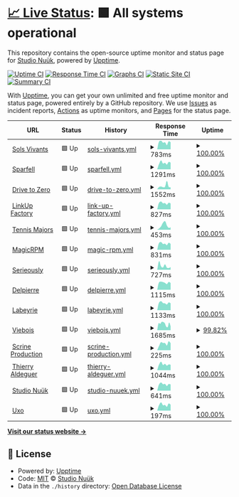 # [📈 Live Status](https://status.nuuk.fr): <!--live status--> **🟩 All systems operational**

This repository contains the open-source uptime monitor and status page for [Studio Nuük](nuuk.fr), powered by [Upptime](https://github.com/upptime/upptime).

[![Uptime CI](https://github.com/studionuuk/nuuktime/workflows/Uptime%20CI/badge.svg)](https://github.com/studionuuk/nuuktime/actions?query=workflow%3A%22Uptime+CI%22)
[![Response Time CI](https://github.com/studionuuk/nuuktime/workflows/Response%20Time%20CI/badge.svg)](https://github.com/studionuuk/nuuktime/actions?query=workflow%3A%22Response+Time+CI%22)
[![Graphs CI](https://github.com/studionuuk/nuuktime/workflows/Graphs%20CI/badge.svg)](https://github.com/studionuuk/nuuktime/actions?query=workflow%3A%22Graphs+CI%22)
[![Static Site CI](https://github.com/studionuuk/nuuktime/workflows/Static%20Site%20CI/badge.svg)](https://github.com/studionuuk/nuuktime/actions?query=workflow%3A%22Static+Site+CI%22)
[![Summary CI](https://github.com/studionuuk/nuuktime/workflows/Summary%20CI/badge.svg)](https://github.com/studionuuk/nuuktime/actions?query=workflow%3A%22Summary+CI%22)

With [Upptime](https://upptime.js.org), you can get your own unlimited and free uptime monitor and status page, powered entirely by a GitHub repository. We use [Issues](https://github.com/studionuuk/nuuktime/issues) as incident reports, [Actions](https://github.com/studionuuk/nuuktime/actions) as uptime monitors, and [Pages](https://status.nuuk.fr) for the status page.

<!--start: status pages-->
<!-- This summary is generated by Upptime (https://github.com/upptime/upptime) -->
<!-- Do not edit this manually, your changes will be overwritten -->
<!-- prettier-ignore -->
| URL | Status | History | Response Time | Uptime |
| --- | ------ | ------- | ------------- | ------ |
| <img alt="" src="https://favicons.githubusercontent.com/www.solsvivants.org" height="13"> [Sols Vivants](https://www.solsvivants.org/) | 🟩 Up | [sols-vivants.yml](https://github.com/studionuuk/nuuktime/commits/HEAD/history/sols-vivants.yml) | <details><summary><img alt="Response time graph" src="./graphs/sols-vivants/response-time-week.png" height="20"> 783ms</summary><br><a href="https://status.nuuk.fr/history/sols-vivants"><img alt="Response time 696" src="https://img.shields.io/endpoint?url=https%3A%2F%2Fraw.githubusercontent.com%2Fstudionuuk%2Fnuuktime%2FHEAD%2Fapi%2Fsols-vivants%2Fresponse-time.json"></a><br><a href="https://status.nuuk.fr/history/sols-vivants"><img alt="24-hour response time 793" src="https://img.shields.io/endpoint?url=https%3A%2F%2Fraw.githubusercontent.com%2Fstudionuuk%2Fnuuktime%2FHEAD%2Fapi%2Fsols-vivants%2Fresponse-time-day.json"></a><br><a href="https://status.nuuk.fr/history/sols-vivants"><img alt="7-day response time 783" src="https://img.shields.io/endpoint?url=https%3A%2F%2Fraw.githubusercontent.com%2Fstudionuuk%2Fnuuktime%2FHEAD%2Fapi%2Fsols-vivants%2Fresponse-time-week.json"></a><br><a href="https://status.nuuk.fr/history/sols-vivants"><img alt="30-day response time 724" src="https://img.shields.io/endpoint?url=https%3A%2F%2Fraw.githubusercontent.com%2Fstudionuuk%2Fnuuktime%2FHEAD%2Fapi%2Fsols-vivants%2Fresponse-time-month.json"></a><br><a href="https://status.nuuk.fr/history/sols-vivants"><img alt="1-year response time 710" src="https://img.shields.io/endpoint?url=https%3A%2F%2Fraw.githubusercontent.com%2Fstudionuuk%2Fnuuktime%2FHEAD%2Fapi%2Fsols-vivants%2Fresponse-time-year.json"></a></details> | <details><summary><a href="https://status.nuuk.fr/history/sols-vivants">100.00%</a></summary><a href="https://status.nuuk.fr/history/sols-vivants"><img alt="All-time uptime 100.00%" src="https://img.shields.io/endpoint?url=https%3A%2F%2Fraw.githubusercontent.com%2Fstudionuuk%2Fnuuktime%2FHEAD%2Fapi%2Fsols-vivants%2Fuptime.json"></a><br><a href="https://status.nuuk.fr/history/sols-vivants"><img alt="24-hour uptime 100.00%" src="https://img.shields.io/endpoint?url=https%3A%2F%2Fraw.githubusercontent.com%2Fstudionuuk%2Fnuuktime%2FHEAD%2Fapi%2Fsols-vivants%2Fuptime-day.json"></a><br><a href="https://status.nuuk.fr/history/sols-vivants"><img alt="7-day uptime 100.00%" src="https://img.shields.io/endpoint?url=https%3A%2F%2Fraw.githubusercontent.com%2Fstudionuuk%2Fnuuktime%2FHEAD%2Fapi%2Fsols-vivants%2Fuptime-week.json"></a><br><a href="https://status.nuuk.fr/history/sols-vivants"><img alt="30-day uptime 100.00%" src="https://img.shields.io/endpoint?url=https%3A%2F%2Fraw.githubusercontent.com%2Fstudionuuk%2Fnuuktime%2FHEAD%2Fapi%2Fsols-vivants%2Fuptime-month.json"></a><br><a href="https://status.nuuk.fr/history/sols-vivants"><img alt="1-year uptime 100.00%" src="https://img.shields.io/endpoint?url=https%3A%2F%2Fraw.githubusercontent.com%2Fstudionuuk%2Fnuuktime%2FHEAD%2Fapi%2Fsols-vivants%2Fuptime-year.json"></a></details>
| <img alt="" src="https://favicons.githubusercontent.com/www.sparfell.aero" height="13"> [Sparfell](https://www.sparfell.aero/) | 🟩 Up | [sparfell.yml](https://github.com/studionuuk/nuuktime/commits/HEAD/history/sparfell.yml) | <details><summary><img alt="Response time graph" src="./graphs/sparfell/response-time-week.png" height="20"> 1291ms</summary><br><a href="https://status.nuuk.fr/history/sparfell"><img alt="Response time 1317" src="https://img.shields.io/endpoint?url=https%3A%2F%2Fraw.githubusercontent.com%2Fstudionuuk%2Fnuuktime%2FHEAD%2Fapi%2Fsparfell%2Fresponse-time.json"></a><br><a href="https://status.nuuk.fr/history/sparfell"><img alt="24-hour response time 1346" src="https://img.shields.io/endpoint?url=https%3A%2F%2Fraw.githubusercontent.com%2Fstudionuuk%2Fnuuktime%2FHEAD%2Fapi%2Fsparfell%2Fresponse-time-day.json"></a><br><a href="https://status.nuuk.fr/history/sparfell"><img alt="7-day response time 1291" src="https://img.shields.io/endpoint?url=https%3A%2F%2Fraw.githubusercontent.com%2Fstudionuuk%2Fnuuktime%2FHEAD%2Fapi%2Fsparfell%2Fresponse-time-week.json"></a><br><a href="https://status.nuuk.fr/history/sparfell"><img alt="30-day response time 1212" src="https://img.shields.io/endpoint?url=https%3A%2F%2Fraw.githubusercontent.com%2Fstudionuuk%2Fnuuktime%2FHEAD%2Fapi%2Fsparfell%2Fresponse-time-month.json"></a><br><a href="https://status.nuuk.fr/history/sparfell"><img alt="1-year response time 1317" src="https://img.shields.io/endpoint?url=https%3A%2F%2Fraw.githubusercontent.com%2Fstudionuuk%2Fnuuktime%2FHEAD%2Fapi%2Fsparfell%2Fresponse-time-year.json"></a></details> | <details><summary><a href="https://status.nuuk.fr/history/sparfell">100.00%</a></summary><a href="https://status.nuuk.fr/history/sparfell"><img alt="All-time uptime 99.96%" src="https://img.shields.io/endpoint?url=https%3A%2F%2Fraw.githubusercontent.com%2Fstudionuuk%2Fnuuktime%2FHEAD%2Fapi%2Fsparfell%2Fuptime.json"></a><br><a href="https://status.nuuk.fr/history/sparfell"><img alt="24-hour uptime 100.00%" src="https://img.shields.io/endpoint?url=https%3A%2F%2Fraw.githubusercontent.com%2Fstudionuuk%2Fnuuktime%2FHEAD%2Fapi%2Fsparfell%2Fuptime-day.json"></a><br><a href="https://status.nuuk.fr/history/sparfell"><img alt="7-day uptime 100.00%" src="https://img.shields.io/endpoint?url=https%3A%2F%2Fraw.githubusercontent.com%2Fstudionuuk%2Fnuuktime%2FHEAD%2Fapi%2Fsparfell%2Fuptime-week.json"></a><br><a href="https://status.nuuk.fr/history/sparfell"><img alt="30-day uptime 100.00%" src="https://img.shields.io/endpoint?url=https%3A%2F%2Fraw.githubusercontent.com%2Fstudionuuk%2Fnuuktime%2FHEAD%2Fapi%2Fsparfell%2Fuptime-month.json"></a><br><a href="https://status.nuuk.fr/history/sparfell"><img alt="1-year uptime 99.96%" src="https://img.shields.io/endpoint?url=https%3A%2F%2Fraw.githubusercontent.com%2Fstudionuuk%2Fnuuktime%2FHEAD%2Fapi%2Fsparfell%2Fuptime-year.json"></a></details>
| <img alt="" src="https://favicons.githubusercontent.com/www.drivetozero.fr" height="13"> [Drive to Zero](https://www.drivetozero.fr/) | 🟩 Up | [drive-to-zero.yml](https://github.com/studionuuk/nuuktime/commits/HEAD/history/drive-to-zero.yml) | <details><summary><img alt="Response time graph" src="./graphs/drive-to-zero/response-time-week.png" height="20"> 1552ms</summary><br><a href="https://status.nuuk.fr/history/drive-to-zero"><img alt="Response time 1007" src="https://img.shields.io/endpoint?url=https%3A%2F%2Fraw.githubusercontent.com%2Fstudionuuk%2Fnuuktime%2FHEAD%2Fapi%2Fdrive-to-zero%2Fresponse-time.json"></a><br><a href="https://status.nuuk.fr/history/drive-to-zero"><img alt="24-hour response time 933" src="https://img.shields.io/endpoint?url=https%3A%2F%2Fraw.githubusercontent.com%2Fstudionuuk%2Fnuuktime%2FHEAD%2Fapi%2Fdrive-to-zero%2Fresponse-time-day.json"></a><br><a href="https://status.nuuk.fr/history/drive-to-zero"><img alt="7-day response time 1552" src="https://img.shields.io/endpoint?url=https%3A%2F%2Fraw.githubusercontent.com%2Fstudionuuk%2Fnuuktime%2FHEAD%2Fapi%2Fdrive-to-zero%2Fresponse-time-week.json"></a><br><a href="https://status.nuuk.fr/history/drive-to-zero"><img alt="30-day response time 1124" src="https://img.shields.io/endpoint?url=https%3A%2F%2Fraw.githubusercontent.com%2Fstudionuuk%2Fnuuktime%2FHEAD%2Fapi%2Fdrive-to-zero%2Fresponse-time-month.json"></a><br><a href="https://status.nuuk.fr/history/drive-to-zero"><img alt="1-year response time 1007" src="https://img.shields.io/endpoint?url=https%3A%2F%2Fraw.githubusercontent.com%2Fstudionuuk%2Fnuuktime%2FHEAD%2Fapi%2Fdrive-to-zero%2Fresponse-time-year.json"></a></details> | <details><summary><a href="https://status.nuuk.fr/history/drive-to-zero">100.00%</a></summary><a href="https://status.nuuk.fr/history/drive-to-zero"><img alt="All-time uptime 100.00%" src="https://img.shields.io/endpoint?url=https%3A%2F%2Fraw.githubusercontent.com%2Fstudionuuk%2Fnuuktime%2FHEAD%2Fapi%2Fdrive-to-zero%2Fuptime.json"></a><br><a href="https://status.nuuk.fr/history/drive-to-zero"><img alt="24-hour uptime 100.00%" src="https://img.shields.io/endpoint?url=https%3A%2F%2Fraw.githubusercontent.com%2Fstudionuuk%2Fnuuktime%2FHEAD%2Fapi%2Fdrive-to-zero%2Fuptime-day.json"></a><br><a href="https://status.nuuk.fr/history/drive-to-zero"><img alt="7-day uptime 100.00%" src="https://img.shields.io/endpoint?url=https%3A%2F%2Fraw.githubusercontent.com%2Fstudionuuk%2Fnuuktime%2FHEAD%2Fapi%2Fdrive-to-zero%2Fuptime-week.json"></a><br><a href="https://status.nuuk.fr/history/drive-to-zero"><img alt="30-day uptime 100.00%" src="https://img.shields.io/endpoint?url=https%3A%2F%2Fraw.githubusercontent.com%2Fstudionuuk%2Fnuuktime%2FHEAD%2Fapi%2Fdrive-to-zero%2Fuptime-month.json"></a><br><a href="https://status.nuuk.fr/history/drive-to-zero"><img alt="1-year uptime 100.00%" src="https://img.shields.io/endpoint?url=https%3A%2F%2Fraw.githubusercontent.com%2Fstudionuuk%2Fnuuktime%2FHEAD%2Fapi%2Fdrive-to-zero%2Fuptime-year.json"></a></details>
| <img alt="" src="https://favicons.githubusercontent.com/linkupfactory.com" height="13"> [LinkUp Factory](https://linkupfactory.com/) | 🟩 Up | [link-up-factory.yml](https://github.com/studionuuk/nuuktime/commits/HEAD/history/link-up-factory.yml) | <details><summary><img alt="Response time graph" src="./graphs/link-up-factory/response-time-week.png" height="20"> 827ms</summary><br><a href="https://status.nuuk.fr/history/link-up-factory"><img alt="Response time 629" src="https://img.shields.io/endpoint?url=https%3A%2F%2Fraw.githubusercontent.com%2Fstudionuuk%2Fnuuktime%2FHEAD%2Fapi%2Flink-up-factory%2Fresponse-time.json"></a><br><a href="https://status.nuuk.fr/history/link-up-factory"><img alt="24-hour response time 778" src="https://img.shields.io/endpoint?url=https%3A%2F%2Fraw.githubusercontent.com%2Fstudionuuk%2Fnuuktime%2FHEAD%2Fapi%2Flink-up-factory%2Fresponse-time-day.json"></a><br><a href="https://status.nuuk.fr/history/link-up-factory"><img alt="7-day response time 827" src="https://img.shields.io/endpoint?url=https%3A%2F%2Fraw.githubusercontent.com%2Fstudionuuk%2Fnuuktime%2FHEAD%2Fapi%2Flink-up-factory%2Fresponse-time-week.json"></a><br><a href="https://status.nuuk.fr/history/link-up-factory"><img alt="30-day response time 770" src="https://img.shields.io/endpoint?url=https%3A%2F%2Fraw.githubusercontent.com%2Fstudionuuk%2Fnuuktime%2FHEAD%2Fapi%2Flink-up-factory%2Fresponse-time-month.json"></a><br><a href="https://status.nuuk.fr/history/link-up-factory"><img alt="1-year response time 633" src="https://img.shields.io/endpoint?url=https%3A%2F%2Fraw.githubusercontent.com%2Fstudionuuk%2Fnuuktime%2FHEAD%2Fapi%2Flink-up-factory%2Fresponse-time-year.json"></a></details> | <details><summary><a href="https://status.nuuk.fr/history/link-up-factory">100.00%</a></summary><a href="https://status.nuuk.fr/history/link-up-factory"><img alt="All-time uptime 100.00%" src="https://img.shields.io/endpoint?url=https%3A%2F%2Fraw.githubusercontent.com%2Fstudionuuk%2Fnuuktime%2FHEAD%2Fapi%2Flink-up-factory%2Fuptime.json"></a><br><a href="https://status.nuuk.fr/history/link-up-factory"><img alt="24-hour uptime 100.00%" src="https://img.shields.io/endpoint?url=https%3A%2F%2Fraw.githubusercontent.com%2Fstudionuuk%2Fnuuktime%2FHEAD%2Fapi%2Flink-up-factory%2Fuptime-day.json"></a><br><a href="https://status.nuuk.fr/history/link-up-factory"><img alt="7-day uptime 100.00%" src="https://img.shields.io/endpoint?url=https%3A%2F%2Fraw.githubusercontent.com%2Fstudionuuk%2Fnuuktime%2FHEAD%2Fapi%2Flink-up-factory%2Fuptime-week.json"></a><br><a href="https://status.nuuk.fr/history/link-up-factory"><img alt="30-day uptime 100.00%" src="https://img.shields.io/endpoint?url=https%3A%2F%2Fraw.githubusercontent.com%2Fstudionuuk%2Fnuuktime%2FHEAD%2Fapi%2Flink-up-factory%2Fuptime-month.json"></a><br><a href="https://status.nuuk.fr/history/link-up-factory"><img alt="1-year uptime 100.00%" src="https://img.shields.io/endpoint?url=https%3A%2F%2Fraw.githubusercontent.com%2Fstudionuuk%2Fnuuktime%2FHEAD%2Fapi%2Flink-up-factory%2Fuptime-year.json"></a></details>
| <img alt="" src="https://favicons.githubusercontent.com/www.tennismajors.com" height="13"> [Tennis Majors](https://www.tennismajors.com/) | 🟩 Up | [tennis-majors.yml](https://github.com/studionuuk/nuuktime/commits/HEAD/history/tennis-majors.yml) | <details><summary><img alt="Response time graph" src="./graphs/tennis-majors/response-time-week.png" height="20"> 453ms</summary><br><a href="https://status.nuuk.fr/history/tennis-majors"><img alt="Response time 548" src="https://img.shields.io/endpoint?url=https%3A%2F%2Fraw.githubusercontent.com%2Fstudionuuk%2Fnuuktime%2FHEAD%2Fapi%2Ftennis-majors%2Fresponse-time.json"></a><br><a href="https://status.nuuk.fr/history/tennis-majors"><img alt="24-hour response time 254" src="https://img.shields.io/endpoint?url=https%3A%2F%2Fraw.githubusercontent.com%2Fstudionuuk%2Fnuuktime%2FHEAD%2Fapi%2Ftennis-majors%2Fresponse-time-day.json"></a><br><a href="https://status.nuuk.fr/history/tennis-majors"><img alt="7-day response time 453" src="https://img.shields.io/endpoint?url=https%3A%2F%2Fraw.githubusercontent.com%2Fstudionuuk%2Fnuuktime%2FHEAD%2Fapi%2Ftennis-majors%2Fresponse-time-week.json"></a><br><a href="https://status.nuuk.fr/history/tennis-majors"><img alt="30-day response time 356" src="https://img.shields.io/endpoint?url=https%3A%2F%2Fraw.githubusercontent.com%2Fstudionuuk%2Fnuuktime%2FHEAD%2Fapi%2Ftennis-majors%2Fresponse-time-month.json"></a><br><a href="https://status.nuuk.fr/history/tennis-majors"><img alt="1-year response time 524" src="https://img.shields.io/endpoint?url=https%3A%2F%2Fraw.githubusercontent.com%2Fstudionuuk%2Fnuuktime%2FHEAD%2Fapi%2Ftennis-majors%2Fresponse-time-year.json"></a></details> | <details><summary><a href="https://status.nuuk.fr/history/tennis-majors">100.00%</a></summary><a href="https://status.nuuk.fr/history/tennis-majors"><img alt="All-time uptime 99.98%" src="https://img.shields.io/endpoint?url=https%3A%2F%2Fraw.githubusercontent.com%2Fstudionuuk%2Fnuuktime%2FHEAD%2Fapi%2Ftennis-majors%2Fuptime.json"></a><br><a href="https://status.nuuk.fr/history/tennis-majors"><img alt="24-hour uptime 100.00%" src="https://img.shields.io/endpoint?url=https%3A%2F%2Fraw.githubusercontent.com%2Fstudionuuk%2Fnuuktime%2FHEAD%2Fapi%2Ftennis-majors%2Fuptime-day.json"></a><br><a href="https://status.nuuk.fr/history/tennis-majors"><img alt="7-day uptime 100.00%" src="https://img.shields.io/endpoint?url=https%3A%2F%2Fraw.githubusercontent.com%2Fstudionuuk%2Fnuuktime%2FHEAD%2Fapi%2Ftennis-majors%2Fuptime-week.json"></a><br><a href="https://status.nuuk.fr/history/tennis-majors"><img alt="30-day uptime 100.00%" src="https://img.shields.io/endpoint?url=https%3A%2F%2Fraw.githubusercontent.com%2Fstudionuuk%2Fnuuktime%2FHEAD%2Fapi%2Ftennis-majors%2Fuptime-month.json"></a><br><a href="https://status.nuuk.fr/history/tennis-majors"><img alt="1-year uptime 99.98%" src="https://img.shields.io/endpoint?url=https%3A%2F%2Fraw.githubusercontent.com%2Fstudionuuk%2Fnuuktime%2FHEAD%2Fapi%2Ftennis-majors%2Fuptime-year.json"></a></details>
| <img alt="" src="https://favicons.githubusercontent.com/www.magicrpm.com" height="13"> [MagicRPM](https://www.magicrpm.com/) | 🟩 Up | [magic-rpm.yml](https://github.com/studionuuk/nuuktime/commits/HEAD/history/magic-rpm.yml) | <details><summary><img alt="Response time graph" src="./graphs/magic-rpm/response-time-week.png" height="20"> 831ms</summary><br><a href="https://status.nuuk.fr/history/magic-rpm"><img alt="Response time 648" src="https://img.shields.io/endpoint?url=https%3A%2F%2Fraw.githubusercontent.com%2Fstudionuuk%2Fnuuktime%2FHEAD%2Fapi%2Fmagic-rpm%2Fresponse-time.json"></a><br><a href="https://status.nuuk.fr/history/magic-rpm"><img alt="24-hour response time 778" src="https://img.shields.io/endpoint?url=https%3A%2F%2Fraw.githubusercontent.com%2Fstudionuuk%2Fnuuktime%2FHEAD%2Fapi%2Fmagic-rpm%2Fresponse-time-day.json"></a><br><a href="https://status.nuuk.fr/history/magic-rpm"><img alt="7-day response time 831" src="https://img.shields.io/endpoint?url=https%3A%2F%2Fraw.githubusercontent.com%2Fstudionuuk%2Fnuuktime%2FHEAD%2Fapi%2Fmagic-rpm%2Fresponse-time-week.json"></a><br><a href="https://status.nuuk.fr/history/magic-rpm"><img alt="30-day response time 776" src="https://img.shields.io/endpoint?url=https%3A%2F%2Fraw.githubusercontent.com%2Fstudionuuk%2Fnuuktime%2FHEAD%2Fapi%2Fmagic-rpm%2Fresponse-time-month.json"></a><br><a href="https://status.nuuk.fr/history/magic-rpm"><img alt="1-year response time 649" src="https://img.shields.io/endpoint?url=https%3A%2F%2Fraw.githubusercontent.com%2Fstudionuuk%2Fnuuktime%2FHEAD%2Fapi%2Fmagic-rpm%2Fresponse-time-year.json"></a></details> | <details><summary><a href="https://status.nuuk.fr/history/magic-rpm">100.00%</a></summary><a href="https://status.nuuk.fr/history/magic-rpm"><img alt="All-time uptime 100.00%" src="https://img.shields.io/endpoint?url=https%3A%2F%2Fraw.githubusercontent.com%2Fstudionuuk%2Fnuuktime%2FHEAD%2Fapi%2Fmagic-rpm%2Fuptime.json"></a><br><a href="https://status.nuuk.fr/history/magic-rpm"><img alt="24-hour uptime 100.00%" src="https://img.shields.io/endpoint?url=https%3A%2F%2Fraw.githubusercontent.com%2Fstudionuuk%2Fnuuktime%2FHEAD%2Fapi%2Fmagic-rpm%2Fuptime-day.json"></a><br><a href="https://status.nuuk.fr/history/magic-rpm"><img alt="7-day uptime 100.00%" src="https://img.shields.io/endpoint?url=https%3A%2F%2Fraw.githubusercontent.com%2Fstudionuuk%2Fnuuktime%2FHEAD%2Fapi%2Fmagic-rpm%2Fuptime-week.json"></a><br><a href="https://status.nuuk.fr/history/magic-rpm"><img alt="30-day uptime 100.00%" src="https://img.shields.io/endpoint?url=https%3A%2F%2Fraw.githubusercontent.com%2Fstudionuuk%2Fnuuktime%2FHEAD%2Fapi%2Fmagic-rpm%2Fuptime-month.json"></a><br><a href="https://status.nuuk.fr/history/magic-rpm"><img alt="1-year uptime 100.00%" src="https://img.shields.io/endpoint?url=https%3A%2F%2Fraw.githubusercontent.com%2Fstudionuuk%2Fnuuktime%2FHEAD%2Fapi%2Fmagic-rpm%2Fuptime-year.json"></a></details>
| <img alt="" src="https://favicons.githubusercontent.com/www.serieously.com" height="13"> [Serieously](https://www.serieously.com/) | 🟩 Up | [serieously.yml](https://github.com/studionuuk/nuuktime/commits/HEAD/history/serieously.yml) | <details><summary><img alt="Response time graph" src="./graphs/serieously/response-time-week.png" height="20"> 727ms</summary><br><a href="https://status.nuuk.fr/history/serieously"><img alt="Response time 621" src="https://img.shields.io/endpoint?url=https%3A%2F%2Fraw.githubusercontent.com%2Fstudionuuk%2Fnuuktime%2FHEAD%2Fapi%2Fserieously%2Fresponse-time.json"></a><br><a href="https://status.nuuk.fr/history/serieously"><img alt="24-hour response time 504" src="https://img.shields.io/endpoint?url=https%3A%2F%2Fraw.githubusercontent.com%2Fstudionuuk%2Fnuuktime%2FHEAD%2Fapi%2Fserieously%2Fresponse-time-day.json"></a><br><a href="https://status.nuuk.fr/history/serieously"><img alt="7-day response time 727" src="https://img.shields.io/endpoint?url=https%3A%2F%2Fraw.githubusercontent.com%2Fstudionuuk%2Fnuuktime%2FHEAD%2Fapi%2Fserieously%2Fresponse-time-week.json"></a><br><a href="https://status.nuuk.fr/history/serieously"><img alt="30-day response time 1124" src="https://img.shields.io/endpoint?url=https%3A%2F%2Fraw.githubusercontent.com%2Fstudionuuk%2Fnuuktime%2FHEAD%2Fapi%2Fserieously%2Fresponse-time-month.json"></a><br><a href="https://status.nuuk.fr/history/serieously"><img alt="1-year response time 556" src="https://img.shields.io/endpoint?url=https%3A%2F%2Fraw.githubusercontent.com%2Fstudionuuk%2Fnuuktime%2FHEAD%2Fapi%2Fserieously%2Fresponse-time-year.json"></a></details> | <details><summary><a href="https://status.nuuk.fr/history/serieously">100.00%</a></summary><a href="https://status.nuuk.fr/history/serieously"><img alt="All-time uptime 100.00%" src="https://img.shields.io/endpoint?url=https%3A%2F%2Fraw.githubusercontent.com%2Fstudionuuk%2Fnuuktime%2FHEAD%2Fapi%2Fserieously%2Fuptime.json"></a><br><a href="https://status.nuuk.fr/history/serieously"><img alt="24-hour uptime 100.00%" src="https://img.shields.io/endpoint?url=https%3A%2F%2Fraw.githubusercontent.com%2Fstudionuuk%2Fnuuktime%2FHEAD%2Fapi%2Fserieously%2Fuptime-day.json"></a><br><a href="https://status.nuuk.fr/history/serieously"><img alt="7-day uptime 100.00%" src="https://img.shields.io/endpoint?url=https%3A%2F%2Fraw.githubusercontent.com%2Fstudionuuk%2Fnuuktime%2FHEAD%2Fapi%2Fserieously%2Fuptime-week.json"></a><br><a href="https://status.nuuk.fr/history/serieously"><img alt="30-day uptime 100.00%" src="https://img.shields.io/endpoint?url=https%3A%2F%2Fraw.githubusercontent.com%2Fstudionuuk%2Fnuuktime%2FHEAD%2Fapi%2Fserieously%2Fuptime-month.json"></a><br><a href="https://status.nuuk.fr/history/serieously"><img alt="1-year uptime 100.00%" src="https://img.shields.io/endpoint?url=https%3A%2F%2Fraw.githubusercontent.com%2Fstudionuuk%2Fnuuktime%2FHEAD%2Fapi%2Fserieously%2Fuptime-year.json"></a></details>
| <img alt="" src="https://favicons.githubusercontent.com/www.delpierre.com" height="13"> [Delpierre](https://www.delpierre.com/) | 🟩 Up | [delpierre.yml](https://github.com/studionuuk/nuuktime/commits/HEAD/history/delpierre.yml) | <details><summary><img alt="Response time graph" src="./graphs/delpierre/response-time-week.png" height="20"> 1115ms</summary><br><a href="https://status.nuuk.fr/history/delpierre"><img alt="Response time 809" src="https://img.shields.io/endpoint?url=https%3A%2F%2Fraw.githubusercontent.com%2Fstudionuuk%2Fnuuktime%2FHEAD%2Fapi%2Fdelpierre%2Fresponse-time.json"></a><br><a href="https://status.nuuk.fr/history/delpierre"><img alt="24-hour response time 1050" src="https://img.shields.io/endpoint?url=https%3A%2F%2Fraw.githubusercontent.com%2Fstudionuuk%2Fnuuktime%2FHEAD%2Fapi%2Fdelpierre%2Fresponse-time-day.json"></a><br><a href="https://status.nuuk.fr/history/delpierre"><img alt="7-day response time 1115" src="https://img.shields.io/endpoint?url=https%3A%2F%2Fraw.githubusercontent.com%2Fstudionuuk%2Fnuuktime%2FHEAD%2Fapi%2Fdelpierre%2Fresponse-time-week.json"></a><br><a href="https://status.nuuk.fr/history/delpierre"><img alt="30-day response time 896" src="https://img.shields.io/endpoint?url=https%3A%2F%2Fraw.githubusercontent.com%2Fstudionuuk%2Fnuuktime%2FHEAD%2Fapi%2Fdelpierre%2Fresponse-time-month.json"></a><br><a href="https://status.nuuk.fr/history/delpierre"><img alt="1-year response time 808" src="https://img.shields.io/endpoint?url=https%3A%2F%2Fraw.githubusercontent.com%2Fstudionuuk%2Fnuuktime%2FHEAD%2Fapi%2Fdelpierre%2Fresponse-time-year.json"></a></details> | <details><summary><a href="https://status.nuuk.fr/history/delpierre">100.00%</a></summary><a href="https://status.nuuk.fr/history/delpierre"><img alt="All-time uptime 100.00%" src="https://img.shields.io/endpoint?url=https%3A%2F%2Fraw.githubusercontent.com%2Fstudionuuk%2Fnuuktime%2FHEAD%2Fapi%2Fdelpierre%2Fuptime.json"></a><br><a href="https://status.nuuk.fr/history/delpierre"><img alt="24-hour uptime 100.00%" src="https://img.shields.io/endpoint?url=https%3A%2F%2Fraw.githubusercontent.com%2Fstudionuuk%2Fnuuktime%2FHEAD%2Fapi%2Fdelpierre%2Fuptime-day.json"></a><br><a href="https://status.nuuk.fr/history/delpierre"><img alt="7-day uptime 100.00%" src="https://img.shields.io/endpoint?url=https%3A%2F%2Fraw.githubusercontent.com%2Fstudionuuk%2Fnuuktime%2FHEAD%2Fapi%2Fdelpierre%2Fuptime-week.json"></a><br><a href="https://status.nuuk.fr/history/delpierre"><img alt="30-day uptime 100.00%" src="https://img.shields.io/endpoint?url=https%3A%2F%2Fraw.githubusercontent.com%2Fstudionuuk%2Fnuuktime%2FHEAD%2Fapi%2Fdelpierre%2Fuptime-month.json"></a><br><a href="https://status.nuuk.fr/history/delpierre"><img alt="1-year uptime 100.00%" src="https://img.shields.io/endpoint?url=https%3A%2F%2Fraw.githubusercontent.com%2Fstudionuuk%2Fnuuktime%2FHEAD%2Fapi%2Fdelpierre%2Fuptime-year.json"></a></details>
| <img alt="" src="https://favicons.githubusercontent.com/www.labeyrie.com" height="13"> [Labeyrie](https://www.labeyrie.com/) | 🟩 Up | [labeyrie.yml](https://github.com/studionuuk/nuuktime/commits/HEAD/history/labeyrie.yml) | <details><summary><img alt="Response time graph" src="./graphs/labeyrie/response-time-week.png" height="20"> 1133ms</summary><br><a href="https://status.nuuk.fr/history/labeyrie"><img alt="Response time 982" src="https://img.shields.io/endpoint?url=https%3A%2F%2Fraw.githubusercontent.com%2Fstudionuuk%2Fnuuktime%2FHEAD%2Fapi%2Flabeyrie%2Fresponse-time.json"></a><br><a href="https://status.nuuk.fr/history/labeyrie"><img alt="24-hour response time 1076" src="https://img.shields.io/endpoint?url=https%3A%2F%2Fraw.githubusercontent.com%2Fstudionuuk%2Fnuuktime%2FHEAD%2Fapi%2Flabeyrie%2Fresponse-time-day.json"></a><br><a href="https://status.nuuk.fr/history/labeyrie"><img alt="7-day response time 1133" src="https://img.shields.io/endpoint?url=https%3A%2F%2Fraw.githubusercontent.com%2Fstudionuuk%2Fnuuktime%2FHEAD%2Fapi%2Flabeyrie%2Fresponse-time-week.json"></a><br><a href="https://status.nuuk.fr/history/labeyrie"><img alt="30-day response time 1047" src="https://img.shields.io/endpoint?url=https%3A%2F%2Fraw.githubusercontent.com%2Fstudionuuk%2Fnuuktime%2FHEAD%2Fapi%2Flabeyrie%2Fresponse-time-month.json"></a><br><a href="https://status.nuuk.fr/history/labeyrie"><img alt="1-year response time 982" src="https://img.shields.io/endpoint?url=https%3A%2F%2Fraw.githubusercontent.com%2Fstudionuuk%2Fnuuktime%2FHEAD%2Fapi%2Flabeyrie%2Fresponse-time-year.json"></a></details> | <details><summary><a href="https://status.nuuk.fr/history/labeyrie">100.00%</a></summary><a href="https://status.nuuk.fr/history/labeyrie"><img alt="All-time uptime 100.00%" src="https://img.shields.io/endpoint?url=https%3A%2F%2Fraw.githubusercontent.com%2Fstudionuuk%2Fnuuktime%2FHEAD%2Fapi%2Flabeyrie%2Fuptime.json"></a><br><a href="https://status.nuuk.fr/history/labeyrie"><img alt="24-hour uptime 100.00%" src="https://img.shields.io/endpoint?url=https%3A%2F%2Fraw.githubusercontent.com%2Fstudionuuk%2Fnuuktime%2FHEAD%2Fapi%2Flabeyrie%2Fuptime-day.json"></a><br><a href="https://status.nuuk.fr/history/labeyrie"><img alt="7-day uptime 100.00%" src="https://img.shields.io/endpoint?url=https%3A%2F%2Fraw.githubusercontent.com%2Fstudionuuk%2Fnuuktime%2FHEAD%2Fapi%2Flabeyrie%2Fuptime-week.json"></a><br><a href="https://status.nuuk.fr/history/labeyrie"><img alt="30-day uptime 100.00%" src="https://img.shields.io/endpoint?url=https%3A%2F%2Fraw.githubusercontent.com%2Fstudionuuk%2Fnuuktime%2FHEAD%2Fapi%2Flabeyrie%2Fuptime-month.json"></a><br><a href="https://status.nuuk.fr/history/labeyrie"><img alt="1-year uptime 100.00%" src="https://img.shields.io/endpoint?url=https%3A%2F%2Fraw.githubusercontent.com%2Fstudionuuk%2Fnuuktime%2FHEAD%2Fapi%2Flabeyrie%2Fuptime-year.json"></a></details>
| <img alt="" src="https://favicons.githubusercontent.com/viebois-champdieu.fr" height="13"> [Viebois](https://viebois-champdieu.fr/) | 🟩 Up | [viebois.yml](https://github.com/studionuuk/nuuktime/commits/HEAD/history/viebois.yml) | <details><summary><img alt="Response time graph" src="./graphs/viebois/response-time-week.png" height="20"> 1685ms</summary><br><a href="https://status.nuuk.fr/history/viebois"><img alt="Response time 1286" src="https://img.shields.io/endpoint?url=https%3A%2F%2Fraw.githubusercontent.com%2Fstudionuuk%2Fnuuktime%2FHEAD%2Fapi%2Fviebois%2Fresponse-time.json"></a><br><a href="https://status.nuuk.fr/history/viebois"><img alt="24-hour response time 1042" src="https://img.shields.io/endpoint?url=https%3A%2F%2Fraw.githubusercontent.com%2Fstudionuuk%2Fnuuktime%2FHEAD%2Fapi%2Fviebois%2Fresponse-time-day.json"></a><br><a href="https://status.nuuk.fr/history/viebois"><img alt="7-day response time 1685" src="https://img.shields.io/endpoint?url=https%3A%2F%2Fraw.githubusercontent.com%2Fstudionuuk%2Fnuuktime%2FHEAD%2Fapi%2Fviebois%2Fresponse-time-week.json"></a><br><a href="https://status.nuuk.fr/history/viebois"><img alt="30-day response time 1900" src="https://img.shields.io/endpoint?url=https%3A%2F%2Fraw.githubusercontent.com%2Fstudionuuk%2Fnuuktime%2FHEAD%2Fapi%2Fviebois%2Fresponse-time-month.json"></a><br><a href="https://status.nuuk.fr/history/viebois"><img alt="1-year response time 1373" src="https://img.shields.io/endpoint?url=https%3A%2F%2Fraw.githubusercontent.com%2Fstudionuuk%2Fnuuktime%2FHEAD%2Fapi%2Fviebois%2Fresponse-time-year.json"></a></details> | <details><summary><a href="https://status.nuuk.fr/history/viebois">99.82%</a></summary><a href="https://status.nuuk.fr/history/viebois"><img alt="All-time uptime 99.96%" src="https://img.shields.io/endpoint?url=https%3A%2F%2Fraw.githubusercontent.com%2Fstudionuuk%2Fnuuktime%2FHEAD%2Fapi%2Fviebois%2Fuptime.json"></a><br><a href="https://status.nuuk.fr/history/viebois"><img alt="24-hour uptime 100.00%" src="https://img.shields.io/endpoint?url=https%3A%2F%2Fraw.githubusercontent.com%2Fstudionuuk%2Fnuuktime%2FHEAD%2Fapi%2Fviebois%2Fuptime-day.json"></a><br><a href="https://status.nuuk.fr/history/viebois"><img alt="7-day uptime 99.82%" src="https://img.shields.io/endpoint?url=https%3A%2F%2Fraw.githubusercontent.com%2Fstudionuuk%2Fnuuktime%2FHEAD%2Fapi%2Fviebois%2Fuptime-week.json"></a><br><a href="https://status.nuuk.fr/history/viebois"><img alt="30-day uptime 99.85%" src="https://img.shields.io/endpoint?url=https%3A%2F%2Fraw.githubusercontent.com%2Fstudionuuk%2Fnuuktime%2FHEAD%2Fapi%2Fviebois%2Fuptime-month.json"></a><br><a href="https://status.nuuk.fr/history/viebois"><img alt="1-year uptime 99.95%" src="https://img.shields.io/endpoint?url=https%3A%2F%2Fraw.githubusercontent.com%2Fstudionuuk%2Fnuuktime%2FHEAD%2Fapi%2Fviebois%2Fuptime-year.json"></a></details>
| <img alt="" src="https://favicons.githubusercontent.com/scrineprod.fr" height="13"> [Scrine Production](https://scrineprod.fr/) | 🟩 Up | [scrine-production.yml](https://github.com/studionuuk/nuuktime/commits/HEAD/history/scrine-production.yml) | <details><summary><img alt="Response time graph" src="./graphs/scrine-production/response-time-week.png" height="20"> 225ms</summary><br><a href="https://status.nuuk.fr/history/scrine-production"><img alt="Response time 254" src="https://img.shields.io/endpoint?url=https%3A%2F%2Fraw.githubusercontent.com%2Fstudionuuk%2Fnuuktime%2FHEAD%2Fapi%2Fscrine-production%2Fresponse-time.json"></a><br><a href="https://status.nuuk.fr/history/scrine-production"><img alt="24-hour response time 234" src="https://img.shields.io/endpoint?url=https%3A%2F%2Fraw.githubusercontent.com%2Fstudionuuk%2Fnuuktime%2FHEAD%2Fapi%2Fscrine-production%2Fresponse-time-day.json"></a><br><a href="https://status.nuuk.fr/history/scrine-production"><img alt="7-day response time 225" src="https://img.shields.io/endpoint?url=https%3A%2F%2Fraw.githubusercontent.com%2Fstudionuuk%2Fnuuktime%2FHEAD%2Fapi%2Fscrine-production%2Fresponse-time-week.json"></a><br><a href="https://status.nuuk.fr/history/scrine-production"><img alt="30-day response time 233" src="https://img.shields.io/endpoint?url=https%3A%2F%2Fraw.githubusercontent.com%2Fstudionuuk%2Fnuuktime%2FHEAD%2Fapi%2Fscrine-production%2Fresponse-time-month.json"></a><br><a href="https://status.nuuk.fr/history/scrine-production"><img alt="1-year response time 242" src="https://img.shields.io/endpoint?url=https%3A%2F%2Fraw.githubusercontent.com%2Fstudionuuk%2Fnuuktime%2FHEAD%2Fapi%2Fscrine-production%2Fresponse-time-year.json"></a></details> | <details><summary><a href="https://status.nuuk.fr/history/scrine-production">100.00%</a></summary><a href="https://status.nuuk.fr/history/scrine-production"><img alt="All-time uptime 99.97%" src="https://img.shields.io/endpoint?url=https%3A%2F%2Fraw.githubusercontent.com%2Fstudionuuk%2Fnuuktime%2FHEAD%2Fapi%2Fscrine-production%2Fuptime.json"></a><br><a href="https://status.nuuk.fr/history/scrine-production"><img alt="24-hour uptime 100.00%" src="https://img.shields.io/endpoint?url=https%3A%2F%2Fraw.githubusercontent.com%2Fstudionuuk%2Fnuuktime%2FHEAD%2Fapi%2Fscrine-production%2Fuptime-day.json"></a><br><a href="https://status.nuuk.fr/history/scrine-production"><img alt="7-day uptime 100.00%" src="https://img.shields.io/endpoint?url=https%3A%2F%2Fraw.githubusercontent.com%2Fstudionuuk%2Fnuuktime%2FHEAD%2Fapi%2Fscrine-production%2Fuptime-week.json"></a><br><a href="https://status.nuuk.fr/history/scrine-production"><img alt="30-day uptime 100.00%" src="https://img.shields.io/endpoint?url=https%3A%2F%2Fraw.githubusercontent.com%2Fstudionuuk%2Fnuuktime%2FHEAD%2Fapi%2Fscrine-production%2Fuptime-month.json"></a><br><a href="https://status.nuuk.fr/history/scrine-production"><img alt="1-year uptime 99.97%" src="https://img.shields.io/endpoint?url=https%3A%2F%2Fraw.githubusercontent.com%2Fstudionuuk%2Fnuuktime%2FHEAD%2Fapi%2Fscrine-production%2Fuptime-year.json"></a></details>
| <img alt="" src="https://favicons.githubusercontent.com/aldeguer-thierry-avocat.fr" height="13"> [Thierry Aldeguer](https://aldeguer-thierry-avocat.fr/) | 🟩 Up | [thierry-aldeguer.yml](https://github.com/studionuuk/nuuktime/commits/HEAD/history/thierry-aldeguer.yml) | <details><summary><img alt="Response time graph" src="./graphs/thierry-aldeguer/response-time-week.png" height="20"> 1044ms</summary><br><a href="https://status.nuuk.fr/history/thierry-aldeguer"><img alt="Response time 846" src="https://img.shields.io/endpoint?url=https%3A%2F%2Fraw.githubusercontent.com%2Fstudionuuk%2Fnuuktime%2FHEAD%2Fapi%2Fthierry-aldeguer%2Fresponse-time.json"></a><br><a href="https://status.nuuk.fr/history/thierry-aldeguer"><img alt="24-hour response time 962" src="https://img.shields.io/endpoint?url=https%3A%2F%2Fraw.githubusercontent.com%2Fstudionuuk%2Fnuuktime%2FHEAD%2Fapi%2Fthierry-aldeguer%2Fresponse-time-day.json"></a><br><a href="https://status.nuuk.fr/history/thierry-aldeguer"><img alt="7-day response time 1044" src="https://img.shields.io/endpoint?url=https%3A%2F%2Fraw.githubusercontent.com%2Fstudionuuk%2Fnuuktime%2FHEAD%2Fapi%2Fthierry-aldeguer%2Fresponse-time-week.json"></a><br><a href="https://status.nuuk.fr/history/thierry-aldeguer"><img alt="30-day response time 1008" src="https://img.shields.io/endpoint?url=https%3A%2F%2Fraw.githubusercontent.com%2Fstudionuuk%2Fnuuktime%2FHEAD%2Fapi%2Fthierry-aldeguer%2Fresponse-time-month.json"></a><br><a href="https://status.nuuk.fr/history/thierry-aldeguer"><img alt="1-year response time 841" src="https://img.shields.io/endpoint?url=https%3A%2F%2Fraw.githubusercontent.com%2Fstudionuuk%2Fnuuktime%2FHEAD%2Fapi%2Fthierry-aldeguer%2Fresponse-time-year.json"></a></details> | <details><summary><a href="https://status.nuuk.fr/history/thierry-aldeguer">100.00%</a></summary><a href="https://status.nuuk.fr/history/thierry-aldeguer"><img alt="All-time uptime 99.99%" src="https://img.shields.io/endpoint?url=https%3A%2F%2Fraw.githubusercontent.com%2Fstudionuuk%2Fnuuktime%2FHEAD%2Fapi%2Fthierry-aldeguer%2Fuptime.json"></a><br><a href="https://status.nuuk.fr/history/thierry-aldeguer"><img alt="24-hour uptime 100.00%" src="https://img.shields.io/endpoint?url=https%3A%2F%2Fraw.githubusercontent.com%2Fstudionuuk%2Fnuuktime%2FHEAD%2Fapi%2Fthierry-aldeguer%2Fuptime-day.json"></a><br><a href="https://status.nuuk.fr/history/thierry-aldeguer"><img alt="7-day uptime 100.00%" src="https://img.shields.io/endpoint?url=https%3A%2F%2Fraw.githubusercontent.com%2Fstudionuuk%2Fnuuktime%2FHEAD%2Fapi%2Fthierry-aldeguer%2Fuptime-week.json"></a><br><a href="https://status.nuuk.fr/history/thierry-aldeguer"><img alt="30-day uptime 100.00%" src="https://img.shields.io/endpoint?url=https%3A%2F%2Fraw.githubusercontent.com%2Fstudionuuk%2Fnuuktime%2FHEAD%2Fapi%2Fthierry-aldeguer%2Fuptime-month.json"></a><br><a href="https://status.nuuk.fr/history/thierry-aldeguer"><img alt="1-year uptime 99.99%" src="https://img.shields.io/endpoint?url=https%3A%2F%2Fraw.githubusercontent.com%2Fstudionuuk%2Fnuuktime%2FHEAD%2Fapi%2Fthierry-aldeguer%2Fuptime-year.json"></a></details>
| <img alt="" src="https://favicons.githubusercontent.com/nuuk.fr" height="13"> [Studio Nuük](https://nuuk.fr/) | 🟩 Up | [studio-nuuek.yml](https://github.com/studionuuk/nuuktime/commits/HEAD/history/studio-nuuek.yml) | <details><summary><img alt="Response time graph" src="./graphs/studio-nuuek/response-time-week.png" height="20"> 641ms</summary><br><a href="https://status.nuuk.fr/history/studio-nuuek"><img alt="Response time 693" src="https://img.shields.io/endpoint?url=https%3A%2F%2Fraw.githubusercontent.com%2Fstudionuuk%2Fnuuktime%2FHEAD%2Fapi%2Fstudio-nuuek%2Fresponse-time.json"></a><br><a href="https://status.nuuk.fr/history/studio-nuuek"><img alt="24-hour response time 620" src="https://img.shields.io/endpoint?url=https%3A%2F%2Fraw.githubusercontent.com%2Fstudionuuk%2Fnuuktime%2FHEAD%2Fapi%2Fstudio-nuuek%2Fresponse-time-day.json"></a><br><a href="https://status.nuuk.fr/history/studio-nuuek"><img alt="7-day response time 641" src="https://img.shields.io/endpoint?url=https%3A%2F%2Fraw.githubusercontent.com%2Fstudionuuk%2Fnuuktime%2FHEAD%2Fapi%2Fstudio-nuuek%2Fresponse-time-week.json"></a><br><a href="https://status.nuuk.fr/history/studio-nuuek"><img alt="30-day response time 708" src="https://img.shields.io/endpoint?url=https%3A%2F%2Fraw.githubusercontent.com%2Fstudionuuk%2Fnuuktime%2FHEAD%2Fapi%2Fstudio-nuuek%2Fresponse-time-month.json"></a><br><a href="https://status.nuuk.fr/history/studio-nuuek"><img alt="1-year response time 700" src="https://img.shields.io/endpoint?url=https%3A%2F%2Fraw.githubusercontent.com%2Fstudionuuk%2Fnuuktime%2FHEAD%2Fapi%2Fstudio-nuuek%2Fresponse-time-year.json"></a></details> | <details><summary><a href="https://status.nuuk.fr/history/studio-nuuek">100.00%</a></summary><a href="https://status.nuuk.fr/history/studio-nuuek"><img alt="All-time uptime 99.95%" src="https://img.shields.io/endpoint?url=https%3A%2F%2Fraw.githubusercontent.com%2Fstudionuuk%2Fnuuktime%2FHEAD%2Fapi%2Fstudio-nuuek%2Fuptime.json"></a><br><a href="https://status.nuuk.fr/history/studio-nuuek"><img alt="24-hour uptime 100.00%" src="https://img.shields.io/endpoint?url=https%3A%2F%2Fraw.githubusercontent.com%2Fstudionuuk%2Fnuuktime%2FHEAD%2Fapi%2Fstudio-nuuek%2Fuptime-day.json"></a><br><a href="https://status.nuuk.fr/history/studio-nuuek"><img alt="7-day uptime 100.00%" src="https://img.shields.io/endpoint?url=https%3A%2F%2Fraw.githubusercontent.com%2Fstudionuuk%2Fnuuktime%2FHEAD%2Fapi%2Fstudio-nuuek%2Fuptime-week.json"></a><br><a href="https://status.nuuk.fr/history/studio-nuuek"><img alt="30-day uptime 99.95%" src="https://img.shields.io/endpoint?url=https%3A%2F%2Fraw.githubusercontent.com%2Fstudionuuk%2Fnuuktime%2FHEAD%2Fapi%2Fstudio-nuuek%2Fuptime-month.json"></a><br><a href="https://status.nuuk.fr/history/studio-nuuek"><img alt="1-year uptime 99.96%" src="https://img.shields.io/endpoint?url=https%3A%2F%2Fraw.githubusercontent.com%2Fstudionuuk%2Fnuuktime%2FHEAD%2Fapi%2Fstudio-nuuek%2Fuptime-year.json"></a></details>
| <img alt="" src="https://favicons.githubusercontent.com/with-uxo.com" height="13"> [Uxo](https://with-uxo.com) | 🟩 Up | [uxo.yml](https://github.com/studionuuk/nuuktime/commits/HEAD/history/uxo.yml) | <details><summary><img alt="Response time graph" src="./graphs/uxo/response-time-week.png" height="20"> 197ms</summary><br><a href="https://status.nuuk.fr/history/uxo"><img alt="Response time 305" src="https://img.shields.io/endpoint?url=https%3A%2F%2Fraw.githubusercontent.com%2Fstudionuuk%2Fnuuktime%2FHEAD%2Fapi%2Fuxo%2Fresponse-time.json"></a><br><a href="https://status.nuuk.fr/history/uxo"><img alt="24-hour response time 198" src="https://img.shields.io/endpoint?url=https%3A%2F%2Fraw.githubusercontent.com%2Fstudionuuk%2Fnuuktime%2FHEAD%2Fapi%2Fuxo%2Fresponse-time-day.json"></a><br><a href="https://status.nuuk.fr/history/uxo"><img alt="7-day response time 197" src="https://img.shields.io/endpoint?url=https%3A%2F%2Fraw.githubusercontent.com%2Fstudionuuk%2Fnuuktime%2FHEAD%2Fapi%2Fuxo%2Fresponse-time-week.json"></a><br><a href="https://status.nuuk.fr/history/uxo"><img alt="30-day response time 301" src="https://img.shields.io/endpoint?url=https%3A%2F%2Fraw.githubusercontent.com%2Fstudionuuk%2Fnuuktime%2FHEAD%2Fapi%2Fuxo%2Fresponse-time-month.json"></a><br><a href="https://status.nuuk.fr/history/uxo"><img alt="1-year response time 296" src="https://img.shields.io/endpoint?url=https%3A%2F%2Fraw.githubusercontent.com%2Fstudionuuk%2Fnuuktime%2FHEAD%2Fapi%2Fuxo%2Fresponse-time-year.json"></a></details> | <details><summary><a href="https://status.nuuk.fr/history/uxo">100.00%</a></summary><a href="https://status.nuuk.fr/history/uxo"><img alt="All-time uptime 99.97%" src="https://img.shields.io/endpoint?url=https%3A%2F%2Fraw.githubusercontent.com%2Fstudionuuk%2Fnuuktime%2FHEAD%2Fapi%2Fuxo%2Fuptime.json"></a><br><a href="https://status.nuuk.fr/history/uxo"><img alt="24-hour uptime 100.00%" src="https://img.shields.io/endpoint?url=https%3A%2F%2Fraw.githubusercontent.com%2Fstudionuuk%2Fnuuktime%2FHEAD%2Fapi%2Fuxo%2Fuptime-day.json"></a><br><a href="https://status.nuuk.fr/history/uxo"><img alt="7-day uptime 100.00%" src="https://img.shields.io/endpoint?url=https%3A%2F%2Fraw.githubusercontent.com%2Fstudionuuk%2Fnuuktime%2FHEAD%2Fapi%2Fuxo%2Fuptime-week.json"></a><br><a href="https://status.nuuk.fr/history/uxo"><img alt="30-day uptime 100.00%" src="https://img.shields.io/endpoint?url=https%3A%2F%2Fraw.githubusercontent.com%2Fstudionuuk%2Fnuuktime%2FHEAD%2Fapi%2Fuxo%2Fuptime-month.json"></a><br><a href="https://status.nuuk.fr/history/uxo"><img alt="1-year uptime 99.96%" src="https://img.shields.io/endpoint?url=https%3A%2F%2Fraw.githubusercontent.com%2Fstudionuuk%2Fnuuktime%2FHEAD%2Fapi%2Fuxo%2Fuptime-year.json"></a></details>

<!--end: status pages-->

[**Visit our status website →**](https://status.nuuk.fr)

## 📄 License

- Powered by: [Upptime](https://github.com/upptime/upptime)
- Code: [MIT](./LICENSE) © [Studio Nuük](nuuk.fr)
- Data in the `./history` directory: [Open Database License](https://opendatacommons.org/licenses/odbl/1-0/)
